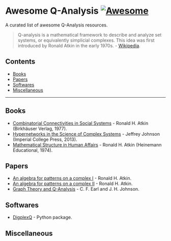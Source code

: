 # Awesome Q-Analysis [![Awesome](https://awesome.re/badge.svg)](https://github.com/sindresorhus/awesome)

A curated list of awesome Q-Analysis resources.

>  Q-analysis is a mathematical framework to describe and analyze set systems, or equivalently simplicial complexes. This idea was first introduced by Ronald Atkin in the early 1970s. - [Wikipedia](https://en.wikipedia.org/wiki/Q-analysis).


## Contents

- [Books](#books)
- [Papers](#papers)
- [Softwares](#softwares)
- [Miscellaneous](#miscellaneous)

<hr>

## Books

- [Combinatorial Connectivities in Social Systems](https://link.springer.com/book/10.1007/978-3-0348-5750-5) - Ronald H. Atkin (Birkhäuser Verlag, 1977).
- [Hypernetworks in the Science of Complex Systems](https://www.worldscientific.com/worldscibooks/10.1142/p533#t=aboutBook) - Jeffrey Johnson (Imperial College Press, 2013).
- [Mathematical Structure in Human Affairs](https://books.google.com.br/books/about/Mathematical_Structure_in_Human_Affairs.html?id=KPLvAAAAMAAJ&redir_esc=y) - Ronald H. Atkin (Heinemann Educational, 1974).

## Papers

- [An algebra for patterns on a complex I](https://www.sciencedirect.com/science/article/abs/pii/S0020737374800246) - Ronald H. Atkin.
- [An algebra for patterns on a complex II](https://www.sciencedirect.com/science/article/abs/pii/S0020737376800156) - Ronald H. Atkin.
- [Graph Theory and Q-Analysis](https://journals.sagepub.com/doi/10.1068/b080367?icid=int.sj-abstract.similar-articles.9) - C. F. Earl and J. H. Johnson.

## Softwares

- [DigplexQ](https://github.com/heitorbaldo/DigplexQ) - Python package.

## Miscellaneous
